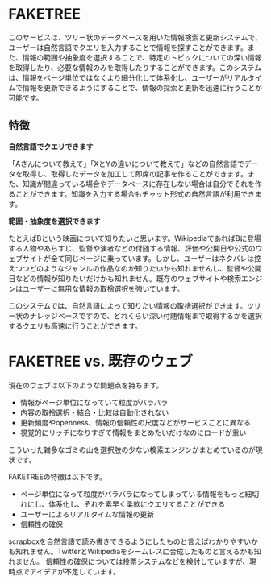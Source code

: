 # FAKETREE

このサービスは、ツリー状のデータベースを用いた情報検索と更新システムで、ユーザーは自然言語でクエリを入力することで情報を探すことができます。また、情報の範囲や抽象度を選択することで、特定のトピックについての深い情報を取得したり、必要な情報のみを取得したりすることができます。このシステムは、情報をページ単位ではなくより細分化して体系化し、ユーザーがリアルタイムで情報を更新できるようにすることで、情報の探索と更新を迅速に行うことが可能です。

## 特徴

**自然言語でクエリできます**

「Aさんについて教えて」「XとYの違いについて教えて」などの自然言語でデータを取得し、取得したデータを加工して即席の記事を作ることができます。また、知識が間違っている場合やデータベースに存在しない場合は自分でそれを作ることができます。知識を入力する場合もチャット形式の自然言語が利用できます。

**範囲・抽象度を選択できます**

たとえばBという映画について知りたいと思います。WikipediaであればBに登場する人物やあらすじ、監督や演者などの付随する情報、評価や公開日や公式のウェブサイトが全て同じページに乗っています。しかし、ユーザーはネタバレは控えつつどのようなジャンルの作品なのか知りたいかも知れませんし、監督や公開日などの情報が知りたいだけかも知れません。既存のウェブサイトや検索エンジンはユーザーに無用な情報の取捨選択を強いています。

このシステムでは、自然言語によって知りたい情報の取捨選択ができます。ツリー状のナレッジベースですので、どれくらい深い付随情報まで取得するかを選択するクエリも高速に行うことができます。

# FAKETREE vs. 既存のウェブ

現在のウェブは以下のような問題点を持ちます。

- 情報がページ単位になっていて粒度がバラバラ
- 内容の取捨選択・結合・比較は自動化されない
- 更新頻度やopenness、情報の信頼性の尺度などがサービスごとに異なる
- 視覚的にリッチになりすぎて情報をまとめたいだけなのにロードが重い

こういった雑多なゴミの山を選択肢の少ない検索エンジンがまとめているのが現状です。

FAKETREEの特徴は以下です。

- ページ単位になって粒度がバラバラになってしまっている情報をもっと細切れにし、体系化し、それを素早く柔軟にクエリすることができる
- ユーザーによるリアルタイムな情報の更新
- 信頼性の確保

scrapboxを自然言語で読み書きできるようにしたものと言えばわかりやすいかも知れません。TwitterとWikipediaをシームレスに合成したものと言えるかも知れません。
信頼性の確保については投票システムなどを検討していますが、現時点でアイデアが不足しています。